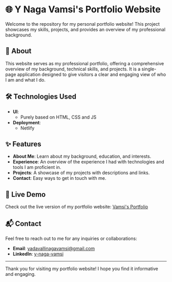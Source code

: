 # 🌐 Y Naga Vamsi's Portfolio Website

Welcome to the repository for my personal portfolio website! This project showcases my skills, projects, and provides an overview of my professional background.

## 📖 About

This website serves as my professional portfolio, offering a comprehensive overview of my background, technical skills, and projects. It is a single-page application designed to give visitors a clear and engaging view of who I am and what I do.

## 🛠️ Technologies Used

- **UI**:
  - Purely based on HTML, CSS and JS
- **Deployment**:
  - Netlify

## ✨ Features

- **About Me**: Learn about my background, education, and interests.
- **Experience**: An overview of the experience I had with technologies and tools I am proficient in.
- **Projects**: A showcase of my projects with descriptions and links.
- **Contact**: Easy ways to get in touch with me.

## 🚀 Live Demo

Check out the live version of my portfolio website: [Vamsi's Portfolio](https://vamsi-portfoliosite.netlify.app/)

## 📬 Contact

Feel free to reach out to me for any inquiries or collaborations:

- **Email**: [yadavallinagavamsi@gmail.com](mailto:yadavallinagavamsi@gmail.com)
- **LinkedIn**: [y-naga-vamsi](https://www.linkedin.com/in/y-naga-vamsi)

---

Thank you for visiting my portfolio website! I hope you find it informative and engaging.

